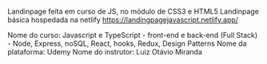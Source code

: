Landinpage feita em curso de JS, no módulo de CSS3 e HTML5
Landinpage básica hospedada na netlify https://landingpagejavascript.netlify.app/

Nome do curso: Javascript e TypeScript - front-end e back-end (Full Stack) - Node, Express, noSQL, React, hooks, Redux, Design Patterns
Nome da plataforma: Udemy
Nome do instrutor: Luiz Otávio Miranda
